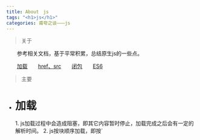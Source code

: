 ```yaml
---
title: About　js
tags: "<h1>js</h1>"
categories: 甫夸之谈———js
---
```


> 关于

　　参考相关文档，基于平常积累，总结原生js的一些点。
<!---more--->

　　<a href="#load">加载</a>　　<a href="#href&src">href、src</a>　　<a href="#closure">闭包</a>　　<a href="#es6">ES6</a>

> 主要

* <h1 id="load">加载</h1>
    1. js加载过程中会造成阻塞，即其它内容暂时停止，加载完成之后会有一定的解析时间。
    2. js按块顺序加载，即按`<script>`标签区分，但内容共享。
    3. js加载完解析时有两个阶段，预编译与执行。预编译时会对变量和函数进行提前定义，但不会赋值，赋值按顺序执行。
    ```
    <!-- js文件书写顺序 -->
    test();
    var test = function(){
        alert('first');
    }
    function test(){
        alert('second');
    }
    test();
    ```
    ```
    <!-- 实际执行顺序 -->
    var test;
    function test(){
        alert('second');
    }
    test();
    test = function(){
        alert('first');
    }
    test();
    ```
* <h1 id="href&src">href、src</h1>
    1. href用于建立链接关系，解析页面遇到时不会加载该内容，页面不会暂停加载。
    2. src用于引入内容，解析页面遇到要等待加载指向地址的内容，会暂停。
* <h1 id="closure">闭包</h1>
    * 条件
        1. 内部函数使用了外部函数的变量
        2. 外部函数已经退出
        3. 内部函数可以访问
    * 概念
        1. 允许函数访问局部作用域之外的数据；
    * 实现
        1. 返回函数，创建新的作用域，使函数中调用的变量不被回收；
        2. 传递参数，形成私有变量
* <h1 id="es6">ES6</h1>
    * 部分特性
        1. let　const
        2. default parameters　rest parameters
        3. template string　Multi-line string　　　　（``表示起始，${var}引用变量）
        4. destructuring
        5. arrow function　　　　（内部没有定义this，通过继承而来）
        6. Promise
        7. Class　　　　（class，extends，constructor，super）
        8. module　　　　（export import）